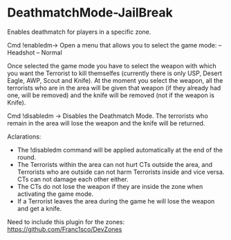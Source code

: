 # DeathmatchMode-JailBreak
Enables deathmatch for players in a specific zone.

Cmd !enabledm-> Open a menu that allows you to select the game mode:
  – Headshot
  – Normal
  
Once selected the game mode you have to select the weapon with which you want the Terrorist to kill themselfes (currently there is only USP, Desert Eagle, AWP, Scout and Knife). At the moment you select the weapon, all the terrorists who are in the area will be given that weapon (if they already had one, will be removed) and the knife will be removed (not if the weapon is Knife).

Cmd !disabledm -> Disables the Deathmatch Mode. The terrorists who remain in the area will lose the weapon and the knife will be returned.

Aclarations:
 - The !disabledm command will be applied automatically at the end of the round.
 - The Terrorists within the area can not hurt CTs outside the area, and Terrorists who are outside can not harm Terrorists inside and vice versa. CTs can not damage each other either.
 - The CTs do not lose the weapon if they are inside the zone when activating the game mode.
 - If a Terrorist leaves the area during the game he will lose the weapon and get a knife.
 

Need to include this plugin for the zones: https://github.com/Franc1sco/DevZones
